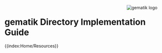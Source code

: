 <img src="https://github.com/gematik/api-vzd/raw/master/images/gematik_logo.svg" alt="gematik logo" style="float: right"> 

# gematik Directory Implementation Guide

{{index:Home/Resources}}
